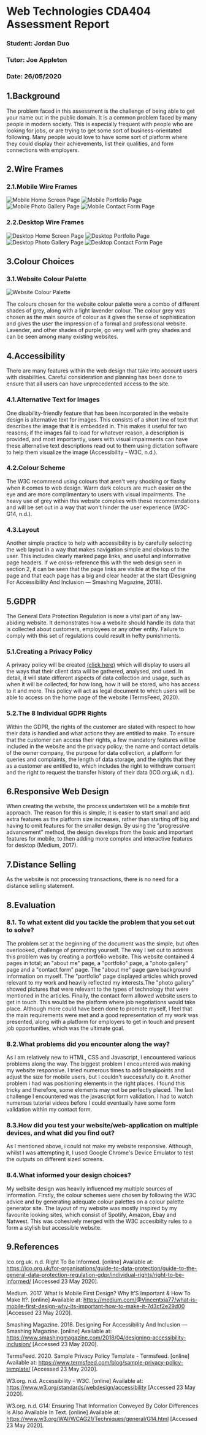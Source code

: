 # Web Technologies CDA404 Assessment Report 
### Student: Jordan Duo                  
### Tutor: Joe Appleton
### Date: 26/05/2020

## 1.Background
The problem faced in this assessment is the challenge of being able to get your name out in the public domain. It is a common problem faced by many people in modern society. This is especially frequent with people who are looking for jobs, or are trying to get some sort of business-orientated following. Many people would love to have some sort of platform where they could display their achievements, list their qualities, and form connections with employers.

## 2.Wire Frames
### 2.1.Mobile Wire Frames
![Mobile Home Screen Page](Mobile-Home-Screen.png)
![Mobile Portfolio Page](Mobile-Portfolio.png)
![Mobile Photo Gallery Page](Mobile-Gallery.png)
![Mobile Contact Form Page](Mobile-Contact-Form.png)
### 2.2.Desktop Wire Frames
![Desktop Home Screen Page](Desktop-Home-Screen.png)
![Desktop Portfolio Page](Desktop-Portfolio.png)
![Desktop Photo Gallery Page](Desktop-Gallery.png)
![Desktop Contact Form Page](Desktop-Contact-Form.png)

## 3.Colour Choices
### 3.1.Website Colour Palette
![Website Colour Palette](Website-Colour-Palette.png)

The colours chosen for the website colour palette were a combo of different shades of grey, along with a light lavender colour. The colour grey was chosen as the main source of colour as it gives the sense of sophistication and gives the user the impression of a formal and professional website. Lavender, and other shades of purple, go very well with grey shades and can be seen among many existing websites. 
## 4.Accessibility
There are many features within the web design that take into account users with disabilities. Careful consideration and planning has been done to ensure that all users can have unprecedented access to the site.
### 4.1.Alternative Text for Images
One disability-friendly feature that has been incorporated in the website design is alternative text for images. This consists of a short line of text that describes the image that it is embedded in. This makes it useful for two reasons; if the images fail to load for whatever reason, a description is provided, and most importantly, users with visual impairments can have these alternative text descriptions read out to them using dictation software to help them visualize the image (Accessibility - W3C, n.d.).
### 4.2.Colour Scheme
The W3C recommend using colours that aren't very shocking or flashy when it comes to web design. Warm dark colours are much easier on the eye and are more complimentary to users with visual impairments. The heavy use of grey within this website complies with these recommendations and will be set out in a way that won't hinder the user experience (W3C-G14, n.d.).
### 4.3.Layout 
Another simple practice to help with accessibility is by carefully selecting the web layout in a way that makes navigation simple and obvious to the user. This includes clearly marked page links, and useful and informative page headers. If we cross-reference this with the web design seen in section 2, it can be seen that the page links are visible at the top of the page and that each page has a big and clear header at the start (Designing For Accessibility And Inclusion — Smashing Magazine, 2018).
## 5.GDPR
The General Data Protection Regulation is now a vital part of any law-abiding website. It demonstrates how a website should handle its data that is collected about customers, employees or any other entity. Failure to comply with this set of regulations could result in hefty punishments.
### 5.1.Creating a Privacy Policy
A privacy policy will be created [(click here)](https://www.termsfeed.com/live/c88244a1-1d4b-4bb2-b603-01097653906e)   which will display to users all the ways that their client data will be gathered, analysed, and used. In detail, it will state different aspects of data collection and usage, such as when it will be collected, for how long, how it will be stored, who has access to it and more. This policy will act as legal document to which users will be able to access on the home page of the website (TermsFeed, 2020).
### 5.2.The 8 Individual GDPR Rights
Within the GDPR, the rights of the customer are stated with respect to how their data is handled and what actions they are entitled to make. To ensure that the customer can access their rights, a few mandatory features will be included in the website and the privacy policy; the name and contact details of the owner company, the purpose for data collection, a platform for queries and complaints, the length of data storage, and the rights that they as a customer are entitled to, which includes the right to withdraw consent and the right to request the transfer history of their data (ICO.org.uk, n.d.). 
## 6.Responsive Web Design
When creating the website, the process undertaken will be a mobile first approach. The reason for this is simple; it is easier to start small and add extra features as the platform size increases, rather than starting off big and having to omit features for the smaller design. By using the "progressive advancement" method, the design develops from the basic and important features for mobile, to then adding more complex and interactive features for desktop (Medium, 2017). 
## 7.Distance Selling
As the website is not processing transactions, there is no need for a distance selling statement.
## 8.Evaluation
### 8.1. To what extent did you tackle the problem that you set out to solve?
The problem set at the beginning of the document was the simple, but often overlooked, challenge of promoting yourself. The way I set out to address this problem was by creating a portfolio website. This website contained 4 pages in total; an "about me" page, a "portfolio" page, a "photo gallery" page and a "contact form" page. The "about me" page gave background information on myself. The "portfolio" page displayed articles which proved relevant to my work and heavily reflected my interests.The "photo gallery" showed pictures that were relevant to the types of technology that were mentioned in the articles. Finally, the contact form allowed website users to get in touch. This would be the platform where job negotiations would take place. Although more could have been done to promote myself, I feel that the main requirements were met and a good representation of my work was presented, along with a platform for employers to get in touch and present job opportunities, which was the ultimate goal.
### 8.2.What problems did you encounter along the way?
As I am relatively new to HTML, CSS and Javascript, I encountered various problems along the way. The biggest problem I encountered was making my website responsive. I tried numerous times to add breakpoints and adjust the size for mobile users, but I couldn't successfully do it. Another problem i had was positioning elements in the right places. I found this tricky and therefore, some elements may not be perfectly placed. 
The last challenge I encountered was the javascript form validation. I had to watch numerous tutorial videos before I could eventually have some form validation within my contact form.
### 8.3.How did you test your website/web-application on multiple devices, and what did you find out?
As I mentioned above, i could not make my website responsive. Although, whilst I was attempting it, I used Google Chrome's Device Emulator to test the outputs on different sized screens.
### 8.4.What informed your design choices?
My website design was heavily influenced my multiple sources of information. Firstly, the colour schemes were chosen by following the W3C advice and by generating adequate colour palettes on a colour palette generator site.
The layout of my website was mostly inspired by my favourite looking sites, which consist of Spotify, Amazon, Ebay and Natwest. This was cohesively merged with the W3C accesibilty rules to a form a stylish but accessible website.
## 9.References

Ico.org.uk. n.d. Right To Be Informed. [online] Available at: <https://ico.org.uk/for-organisations/guide-to-data-protection/guide-to-the-general-data-protection-regulation-gdpr/individual-rights/right-to-be-informed/> [Accessed 23 May 2020].

Medium. 2017. What Is Mobile First Design? Why It’S Important & How To Make It?. [online] Available at: <https://medium.com/@Vincentxia77/what-is-mobile-first-design-why-its-important-how-to-make-it-7d3cf2e29d00> [Accessed 23 May 2020].

Smashing Magazine. 2018. Designing For Accessibility And Inclusion — Smashing Magazine. [online] Available at: <https://www.smashingmagazine.com/2018/04/designing-accessibility-inclusion/> [Accessed 23 May 2020].

TermsFeed. 2020. Sample Privacy Policy Template - Termsfeed. [online] Available at: <https://www.termsfeed.com/blog/sample-privacy-policy-template/> [Accessed 23 May 2020].

W3.org. n.d. Accessibility - W3C. [online] Available at: <https://www.w3.org/standards/webdesign/accessibility> [Accessed 23 May 2020].

W3.org. n.d. G14: Ensuring That Information Conveyed By Color Differences Is Also Available In Text. [online] Available at: <https://www.w3.org/WAI/WCAG21/Techniques/general/G14.html> [Accessed 23 May 2020].